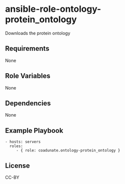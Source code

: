 ansible-role-ontology-protein_ontology
=========

Downloads the protein ontology

Requirements
------------

None

Role Variables
--------------

None

Dependencies
------------

None

Example Playbook
----------------

    - hosts: servers
      roles:
         - { role: coadunate.ontology-protein_ontology }

License
----
CC-BY
